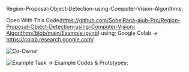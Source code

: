  Region-Proposal-Object-Detection-using-Computer-Vision-Algorithms;
 

  
 
 Open With This Code(https://github.com/SohelRana-aiub-Pro/Region-Proposal-Object-Detection-using-Computer-Vision-Algorithms/blob/main/Example.ipynb) using; Google Colab -> https://colab.research.google.com/
 
 
 
![Co-Owner](https://github.com/SohelRana-aiub-Pro/Region-Proposal-Object-Detection-using-Computer-Vision-Algorithms/assets/133596903/0890aab8-fbe7-4ef5-b8ca-be6739a3dde1)


![Example Task](https://github.com/SohelRana-aiub-Pro/Region-Proposal-Object-Detection-using-Computer-Vision-Algorithms/assets/133596903/7e2aff07-c41a-4e08-a2ab-87f993960363)
-> Example Codes & Prototypes;
